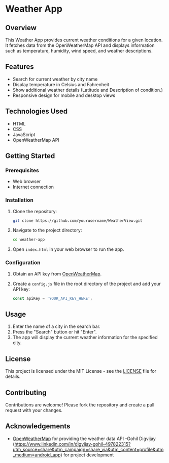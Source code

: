 # Weather App

## Overview

This Weather App provides current weather conditions for a given location. It fetches data from the OpenWeatherMap API and displays information such as temperature, humidity, wind speed, and weather descriptions.

## Features

- Search for current weather by city name
- Display temperature in Celsius and Fahrenheit
- Show additional weather details (Latitude and Description of condition.)
- Responsive design for mobile and desktop views

## Technologies Used

- HTML
- CSS
- JavaScript
- OpenWeatherMap API

## Getting Started

### Prerequisites

- Web browser
- Internet connection

### Installation

1. Clone the repository:

   ```bash 
   git clone https://github.com/yourusername/WeatherView.git
   ```

2. Navigate to the project directory:

   ```bash
   cd weather-app
   ```

3. Open `index.html` in your web browser to run the app.

### Configuration

1. Obtain an API key from [OpenWeatherMap](https://openweathermap.org/appid).

2. Create a `config.js` file in the root directory of the project and add your API key:

   ```javascript
   const apiKey = 'YOUR_API_KEY_HERE';
   ```

## Usage

1. Enter the name of a city in the search bar.
2. Press the "Search" button or hit "Enter".
3. The app will display the current weather information for the specified city.

## License

This project is licensed under the MIT License - see the [LICENSE](LICENSE) file for details.

## Contributing

Contributions are welcome! Please fork the repository and create a pull request with your changes.

## Acknowledgements

- [OpenWeatherMap](https://openweathermap.org/) for providing the weather data API
-Gohil Digvijay (https://www.linkedin.com/in/digvijay-gohil-497822315?utm_source=share&utm_campaign=share_via&utm_content=profile&utm_medium=android_app) for project development
